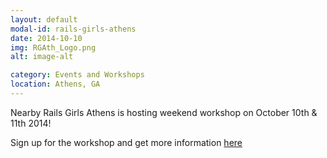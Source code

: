 ```yaml
---
layout: default
modal-id: rails-girls-athens
date: 2014-10-10
img: RGAth_Logo.png
alt: image-alt

category: Events and Workshops
location: Athens, GA
---
```


Nearby Rails Girls Athens is hosting weekend workshop on October 10th & 11th 2014!

Sign up for the workshop and get more information [here](http://www.railsgirlsathens.com)

